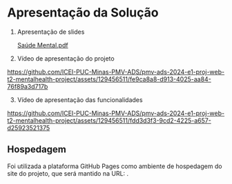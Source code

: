 # Apresentação da Solução

1. Apresentação de slides

    [Saúde Mental.pdf](https://github.com/user-attachments/files/15945254/Saude.Mental.pdf)

2. Vídeo de apresentação do projeto

https://github.com/ICEI-PUC-Minas-PMV-ADS/pmv-ads-2024-e1-proj-web-t2-mentalhealth-project/assets/129456511/fe9ca8a8-d913-4025-aa84-76f89a3d717b

3. Vídeo de apresentação das funcionalidades


https://github.com/ICEI-PUC-Minas-PMV-ADS/pmv-ads-2024-e1-proj-web-t2-mentalhealth-project/assets/129456511/fdd3d3f3-9cd2-4225-a657-d25923521375

## Hospedagem

Foi utilizada a plataforma GitHub Pages como ambiente de hospedagem do site do projeto, que será mantido na URL: .
